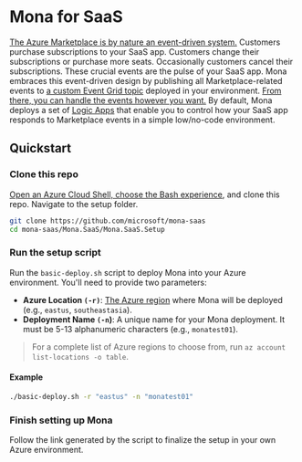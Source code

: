 # Mona for SaaS

[The Azure Marketplace is by nature an event-driven system.](https://learn.microsoft.com/partner-center/marketplace-offers/partner-center-portal/pc-saas-fulfillment-life-cycle) Customers purchase subscriptions to your SaaS app. Customers change their subscriptions or purchase more seats. Occasionally customers cancel their subscriptions. These crucial events are the pulse of your SaaS app. Mona embraces this event-driven design by publishing all Marketplace-related events to [a custom Event Grid topic](https://learn.microsoft.com/azure/event-grid/custom-topics) deployed in your environment. [From there, you can handle the events however you want.](https://learn.microsoft.com/azure/event-grid/event-handlers) By default, Mona deploys a set of [Logic Apps](https://learn.microsoft.com/azure/logic-apps/logic-apps-overview) that enable you to control how your SaaS app responds to Marketplace events in a simple low/no-code environment.

## Quickstart

### Clone this repo

[Open an Azure Cloud Shell, choose the Bash experience](https://learn.microsoft.com/azure/cloud-shell/get-started/ephemeral?tabs=azurecli#start-cloud-shell), and clone this repo. Navigate to the setup folder.

```bash
git clone https://github.com/microsoft/mona-saas
cd mona-saas/Mona.SaaS/Mona.SaaS.Setup
```

### Run the setup script

Run the `basic-deploy.sh` script to deploy Mona into your Azure environment. You'll need to provide two parameters:

* **Azure Location `(-r)`**: [The Azure region](https://azure.microsoft.com/explore/global-infrastructure/geographies/) where Mona will be deployed (e.g., `eastus`, `southeastasia`).
* **Deployment Name `(-n`)**: A unique name for your Mona deployment. It must be 5-13 alphanumeric characters (e.g., `monatest01`).

> For a complete list of Azure regions to choose from, run `az account list-locations -o table`.

#### Example

```bash
./basic-deploy.sh -r "eastus" -n "monatest01"
```

### Finish setting up Mona

Follow the link generated by the script to finalize the setup in your own Azure environment.
